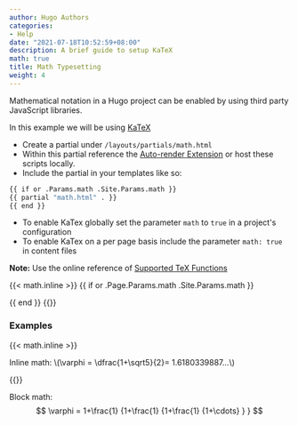 ```yaml
---
author: Hugo Authors
categories:
- Help
date: "2021-07-18T10:52:59+08:00"
description: A brief guide to setup KaTeX
math: true
title: Math Typesetting
weight: 4
---
```


Mathematical notation in a Hugo project can be enabled by using third party JavaScript libraries.
<!--more-->

In this example we will be using [KaTeX](https://katex.org/)

- Create a partial under `/layouts/partials/math.html`
- Within this partial reference the [Auto-render Extension](https://katex.org/docs/autorender.html) or host these scripts locally.
- Include the partial in your templates like so:  

```bash
{{ if or .Params.math .Site.Params.math }}
{{ partial "math.html" . }}
{{ end }}
```

- To enable KaTex globally set the parameter `math` to `true` in a project's configuration
- To enable KaTex on a per page basis include the parameter `math: true` in content files

**Note:** Use the online reference of [Supported TeX Functions](https://katex.org/docs/supported.html)

{{< math.inline >}}
{{ if or .Page.Params.math .Site.Params.math }}
<!-- KaTeX -->
<link rel="stylesheet" href="https://cdn.jsdelivr.net/npm/katex@0.11.1/dist/katex.min.css" integrity="sha384-zB1R0rpPzHqg7Kpt0Aljp8JPLqbXI3bhnPWROx27a9N0Ll6ZP/+DiW/UqRcLbRjq" crossorigin="anonymous">
<script defer src="https://cdn.jsdelivr.net/npm/katex@0.11.1/dist/katex.min.js" integrity="sha384-y23I5Q6l+B6vatafAwxRu/0oK/79VlbSz7Q9aiSZUvyWYIYsd+qj+o24G5ZU2zJz" crossorigin="anonymous"></script>
<script defer src="https://cdn.jsdelivr.net/npm/katex@0.11.1/dist/contrib/auto-render.min.js" integrity="sha384-kWPLUVMOks5AQFrykwIup5lo0m3iMkkHrD0uJ4H5cjeGihAutqP0yW0J6dpFiVkI" crossorigin="anonymous" onload="renderMathInElement(document.body);"></script>
{{ end }}
{{</ math.inline >}}

### Examples

{{< math.inline >}}
<p>
Inline math: \(\varphi = \dfrac{1+\sqrt5}{2}= 1.6180339887…\)
</p>
{{</ math.inline >}}

Block math:
$$
 \varphi = 1+\frac{1} {1+\frac{1} {1+\frac{1} {1+\cdots} } } 
$$
